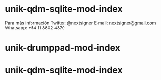 # unik-qdm-sqlite-mod-index

Para màs informaciòn
Twitter: @nextsigner
E-mail: nextsigner@gmail.com
Whatsapp: +54 11 3802 4370

# unik-drumppad-mod-index
# unik-qdm-sqlite-mod-index
